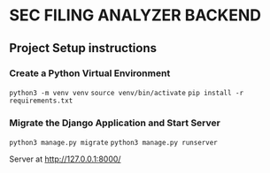 # SEC FILING ANALYZER BACKEND


## Project Setup instructions


### Create a Python Virtual Environment

`python3 -m venv venv`
`source venv/bin/activate`
`pip install -r requirements.txt`


### Migrate the Django Application and Start Server

`python3 manage.py migrate`
`python3 manage.py runserver`

Server at http://127.0.0.1:8000/


